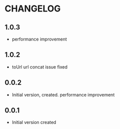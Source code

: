 # CHANGELOG

## 1.0.3

- performance improvement

## 1.0.2

- toUrl url concat issue fixed

## 0.0.2

- Initial version, created. performance improvement

## 0.0.1

- Initial version created
